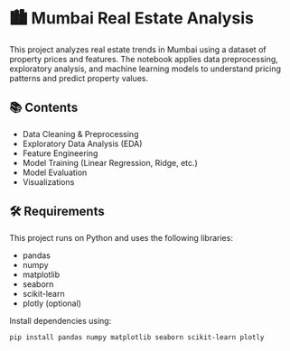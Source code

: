 # 🏙 Mumbai Real Estate Analysis

This project analyzes real estate trends in Mumbai using a dataset of property prices and features. The notebook applies data preprocessing, exploratory analysis, and machine learning models to understand pricing patterns and predict property values.

## 📚 Contents

- Data Cleaning & Preprocessing  
- Exploratory Data Analysis (EDA)  
- Feature Engineering  
- Model Training (Linear Regression, Ridge, etc.)  
- Model Evaluation  
- Visualizations

## 🛠 Requirements

This project runs on Python and uses the following libraries:

- pandas  
- numpy  
- matplotlib  
- seaborn  
- scikit-learn  
- plotly (optional)

Install dependencies using:

```bash
pip install pandas numpy matplotlib seaborn scikit-learn plotly

